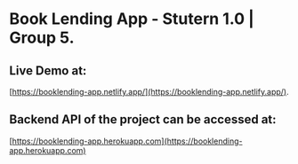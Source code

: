 # Book Lending App - Stutern 1.0 | Group 5.

## Live Demo at:
[https://booklending-app.netlify.app/](https://booklending-app.netlify.app/).


## Backend API of the project can be accessed at:
[https://booklending-app.herokuapp.com](https://booklending-app.herokuapp.com) 
